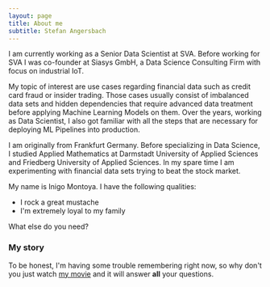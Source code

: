 ```yaml
---
layout: page
title: About me
subtitle: Stefan Angersbach
---
```


I am currently working as a Senior Data Scientist at SVA. Before working for SVA I was co-founder at Siasys GmbH, a Data Science Consulting Firm with focus on industrial IoT.  

My topic of interest are use cases regarding financial data such as credit card fraud or insider trading. Those cases usually consist of imbalanced data sets and hidden dependencies that require advanced data treatment before applying Machine Learning Models on them. Over the years, working as Data Scientist, I also got familiar with all the steps that are necessary for deploying ML Pipelines into production.

I am originally from Frankfurt Germany. Before specializing in Data Science, I studied Applied Mathematics at Darmstadt University of Applied Sciences and Friedberg University of Applied Sciences. In my spare time I am experimenting with financial data sets trying to beat the stock market.


My name is Inigo Montoya. I have the following qualities:

- I rock a great mustache
- I'm extremely loyal to my family

What else do you need?

### My story

To be honest, I'm having some trouble remembering right now, so why don't you just watch [my movie](https://en.wikipedia.org/wiki/The_Princess_Bride_%28film%29) and it will answer **all** your questions.
